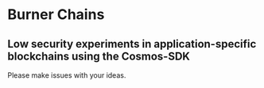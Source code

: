 # Burner Chains
## Low security experiments in application-specific blockchains using the Cosmos-SDK
Please make issues with your ideas.
